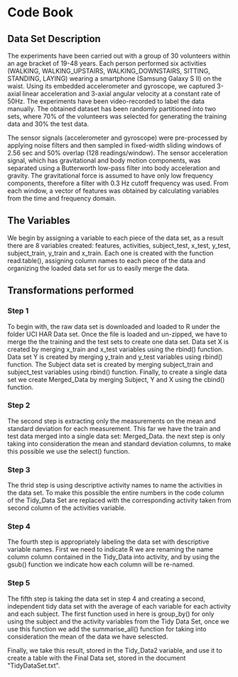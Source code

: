 # Code Book

## Data Set Description 
The experiments have been carried out with a group of 30 volunteers within an age bracket of 19-48 years. Each person performed six activities (WALKING, WALKING_UPSTAIRS, WALKING_DOWNSTAIRS, SITTING, STANDING, LAYING) wearing a smartphone (Samsung Galaxy S II) on the waist. Using its embedded accelerometer and gyroscope, we captured 3-axial linear acceleration and 3-axial angular velocity at a constant rate of 50Hz. The experiments have been video-recorded to label the data manually. The obtained dataset has been randomly partitioned into two sets, where 70% of the volunteers was selected for generating the training data and 30% the test data.

The sensor signals (accelerometer and gyroscope) were pre-processed by applying noise filters and then sampled in fixed-width sliding windows of 2.56 sec and 50% overlap (128 readings/window). The sensor acceleration signal, which has gravitational and body motion components, was separated using a Butterworth low-pass filter into body acceleration and gravity. The gravitational force is assumed to have only low frequency components, therefore a filter with 0.3 Hz cutoff frequency was used. From each window, a vector of features was obtained by calculating variables from the time and frequency domain.

## The Variables
We begin by assigning a variable to each piece of the data set, as a result there are 8 
variables created: features, activities, subject_test, x_test, y_test, subject_train, y_train
and x_train. Each one is created with the function read.table(), assigning column names 
to each piece of the data and organizing the loaded data set for us to easily merge the data.  


## Transformations performed 
### Step 1
To begin with, the raw data set is downloaded and loaded to R under the folder UCI HAR Data set. 
Once the file is loaded and un-zipped, we have to merge the the training and the test sets to create one data set. 
Data set X is created by merging x_train and x_test variables using the rbind() function. Data set Y is created by merging y_train and y_test variables using rbind() function.
The Subject data set is created by merging subject_train and subject_test variables using rbind() function. 
Finally, to create a single data set we create Merged_Data by merging Subject, Y and X using the cbind() function. 

### Step 2
The second step is extracting only the measurements on the mean and standard 
deviation for each measurement. This far we have the train and test data merged
into a single data set: Merged_Data. the next step is only taking into consideration the 
mean and standard deviation columns, to make this possible we use the select() function. 

### Step 3
The thrid step is using descriptive activity names to name the activities in 
the data set. To make this possible the entire numbers in the code column 
of the Tidy_Data Set are replaced with the corresponding activity taken 
from second column of the activities variable. 

### Step 4
The fourth step is appropriately labeling the data set with descriptive 
variable names. First we need to indicate R we are renaming
the name column column contained in the Tidy_Data into activity, 
and by using the gsub() function we indicate how each column will be re-named. 

### Step 5 
The fifth step is taking the data set in step 4 and creating a second, independent tidy 
data set with the average of each variable for each activity and each subject. The first 
function used in here is group_by() for only using the subject and the activity 
variables from the Tidy Data Set, once we use this function we add the 
summarise_all() function for taking into consideration the mean of the data
we have selescted. 

Finally, we take this result, stored in the Tidy_Data2 variable, and use it to create a table 
with the Final Data set, stored in the document "TidyDataSet.txt".
